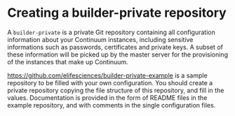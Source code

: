 # Creating a builder-private repository

A `builder-private` is a private Git repository containing all configuration information about your Continuum instances, including sensitive informations such as passwords, certificates and private keys. A subset of these information will be picked up by the master server for the provisioning of the instances that make up Continuum.

https://github.com/elifesciences/builder-private-example is a sample repository to be filled with your own configuration. You should create a private repository copying the file structure of this repository, and fill in the values. Documentation is provided in the form of README files in the example repository, and with comments in the single configuration files.
